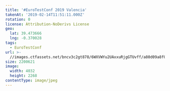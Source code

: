 ```yaml
---
title: '#EuroTestConf 2019 Valencia'
takenAt: '2019-02-14T11:51:11.000Z'
rotation: 0
license: Attribution-NoDerivs License
geo:
  lat: 39.473666
  lng: -0.370028
tags:
  - EuroTestConf
url: >-
  //images.ctfassets.net/bncv3c2gt878/6WXVWYu2UAxxuRjgGTUvff/a80d09a8f0c39c56116e289b54314112/eurotestconf-2019-valencia_32253545737_o
size: 2200621
image:
  width: 4032
  height: 2268
contentType: image/jpeg
---
```


